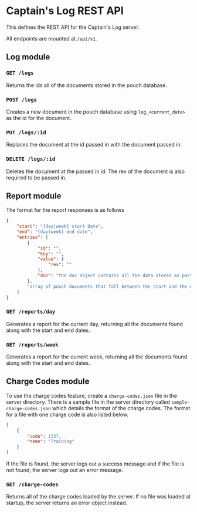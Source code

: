 # Captain's Log REST API

This defines the REST API for the Captain's Log server.

All endpoints are mounted at `/api/v1`.

## Log module

### `GET /logs`

Returns the ids all of the documents stored in the pouch database.

### `POST /logs`

Creates a new document in the pouch database using `log_<current_date>` as the id for the document.

### `PUT /logs/:id`

Replaces the document at the id passed in with the document passed in.

### `DELETE /logs/:id`

Deletes the document at the passed in id. The rev of the document is also required to be passed in.

## Report module

The format for the report responses is as follows

```json
{
    "start": "{day|week} start date",
    "end": "{day|week} end date",
    "entries": [
        {
            "id": "",
            "key": "",
            "value": {
                "rev": ""
            },
            "doc": "the doc object contains all the data stored as part of this document"
        },
        "array of pouch documents that fall between the start and the end times"
    ]
}
```

### `GET /reports/day`

Generates a report for the current day, returning all the documents found along with the start and end dates.

### `GET /reports/week`

Generates a report for the current week, returning all the documents found along with the start and end dates.

## Charge Codes module

To use the charge codes feature, create a `charge-codes.json` file in the server directory. There is a sample file in the server directory called `sample-charge-codes.json` which details the format of the charge codes. The format for a file with one charge code is also listed below.

```json
[
    {
        "code": 1337,
        "name": "Training"
    }
]
```

If the file is found, the server logs out a success message and if the file is not found, the server logs out an error message.

### `GET /charge-codes`

Returns all of the charge codes loaded by the server. If no file was loaded at startup, the server returns an error object instead.
